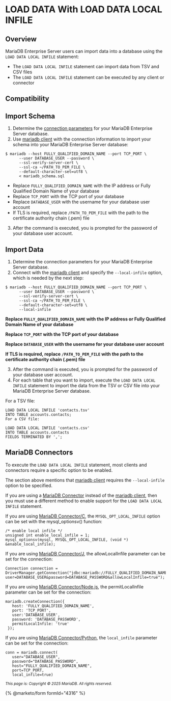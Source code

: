 # LOAD DATA With LOAD DATA LOCAL INFILE

## Overview

MariaDB Enterprise Server users can import data into a database using the `LOAD DATA LOCAL INFILE` statement:

* The `LOAD DATA LOCAL INFILE` statement can import data from TSV and CSV files
* The `LOAD DATA LOCAL INFILE` statement can be executed by any client or connector

## Compatibility

## Import Schema

1. Determine the [connection parameters](../../../mariadb-quickstart-guides/mariadb-connecting-guide.md#connection-parameters) for your MariaDB Enterprise Server database.
2. Use [mariadb client](../../mariadb-client/) with the connection information to import your schema into your MariaDB Enterprise Server database:

```
$ mariadb --host FULLY_QUALIFIED_DOMAIN_NAME --port TCP_PORT \
      --user DATABASE_USER --password \
      --ssl-verify-server-cert \
      --ssl-ca ~/PATH_TO_PEM_FILE \
      --default-character-set=utf8 \
      < mariadb_schema.sql
```

* Replace `FULLY_QUALIFIED_DOMAIN_NAME` with the IP address or Fully Qualified Domain Name of your database
* Replace `TCP_PORT` with the TCP port of your database
* Replace `DATABASE_USER` with the username for your database user account
* If TLS is required, replace `/PATH_TO_PEM_FILE` with the path to the certificate authority chain (.pem) file

3. After the command is executed, you is prompted for the password of your database user account.

## Import Data

1. Determine the connection parameters for your MariaDB Enterprise Server database.
2. Connect with the [mariadb client](../../mariadb-client/) and specify the `--local-infile` option, which is needed by the next step:

```
$ mariadb --host FULLY_QUALIFIED_DOMAIN_NAME --port TCP_PORT \
      --user DATABASE_USER --password \
      --ssl-verify-server-cert \
      --ssl-ca ~/PATH_TO_PEM_FILE \
      --default-character-set=utf8 \
      --local-infile
```

**Replace `FULLY_QUALIFIED_DOMAIN_NAME` with the IP address or Fully Qualified Domain Name of your database**

**Replace `TCP_PORT` with the TCP port of your database**

**Replace `DATABASE_USER` with the username for your database user account**

**If TLS is required, replace `/PATH_TO_PEM_FILE` with the path to the certificate authority chain (.pem) file**

3. After the command is executed, you is prompted for the password of your database user account.
4. For each table that you want to import, execute the `LOAD DATA LOCAL INFILE` statement to import the data from the TSV or CSV file into your MariaDB Enterprise Server database.

For a TSV file:

```
LOAD DATA LOCAL INFILE 'contacts.tsv'
INTO TABLE accounts.contacts;
For a CSV file:
```

```
LOAD DATA LOCAL INFILE 'contacts.csv'
INTO TABLE accounts.contacts
FIELDS TERMINATED BY ',';
```

## MariaDB Connectors

To execute the `LOAD DATA LOCAL INFILE` statement, most clients and connectors require a specific option to be enabled.

The section above mentions that [mariadb client](../../mariadb-client/) requires the `--local-infile` option to be specified.

If you are using a [MariaDB Connector](https://app.gitbook.com/s/aEnK0ZXmUbJzqQrTjFyb/connectors) instead of the [mariadb client](../../mariadb-client/), then you must use a different method to enable support for the `LOAD DATA LOCAL INFILE` statement.

If you are using [MariaDB Connector/C](https://app.gitbook.com/s/CjGYMsT2MVP4nd3IyW2L/mariadb-connector-c), the `MYSQL_OPT_LOCAL_INFILE` option can be set with the mysql\_optionsv() function:

```
/* enable local infile */
unsigned int enable_local_infile = 1;
mysql_optionsv(mysql, MYSQL_OPT_LOCAL_INFILE, (void *) &enable_local_infile);
```

If you are using [MariaDB Connector/J](https://app.gitbook.com/s/CjGYMsT2MVP4nd3IyW2L/mariadb-connector-j), the allowLocalInfile parameter can be set for the connection:

```
Connection connection = DriverManager.getConnection("jdbc:mariadb://FULLY_QUALIFIED_DOMAIN_NAME:TCP_PORT/test?user=DATABASE_USER&password=DATABASE_PASSWORD&allowLocalInfile=true");
```

If you are using [MariaDB Connector/Node.js](https://app.gitbook.com/s/CjGYMsT2MVP4nd3IyW2L/mariadb-connector-nodejs/node-js-connection-options), the permitLocalInfile parameter can be set for the connection:

```
mariadb.createConnection({
   host: 'FULLY_QUALIFIED_DOMAIN_NAME',
   port: 'TCP_PORT',
   user:'DATABASE_USER',
   password: 'DATABASE_PASSWORD',
   permitLocalInfile: 'true'
 });
```

If you are using [MariaDB Connector/Python](https://app.gitbook.com/s/CjGYMsT2MVP4nd3IyW2L/connectors-quickstart-guides/connector-python-guide), the `local_infile` parameter can be set for the connection:

```
conn = mariadb.connect(
   user="DATABASE_USER",
   password="DATABASE_PASSWORD",
   host="FULLY_QUALIFIED_DOMAIN_NAME",
   port=TCP_PORT,
   local_infile=true)
```

<sub>_This page is: Copyright © 2025 MariaDB. All rights reserved._</sub>

{% @marketo/form formId="4316" %}
